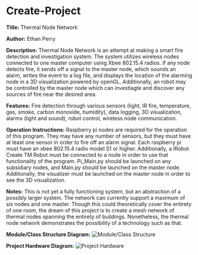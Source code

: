 # Create-Project

**Title:** Thermal Node Network

**Author:** Ethan Perry

**Description:** Thermal Node Network is an attempt at making a smart fire detection and investigation system. The system utilizes wireless nodes connected to one master computer using Xbee 802.15.4 radios. If any node detects fire, it sends off a signal to the master node, which sounds an alarm, writes the event to a log file, and displays the location of the alarming node in a 3D visualization powered by openGL. Additionally, an robot may be controlled by the master node which can investiagte and discover any sources of fire near the desired area.

**Features:** Fire detection through various sensors (light, IR fire, temperature, gas, smoke, carbon monoxide, humidity), data logging, 3D visualization, alarms (light and sound), robot control, wireless node communication.

**Operation Instructions:** Raspberry pi nodes are required for the operation of this program. They may have any number of sensors, but they must have at least one sensor in order to fire off an alarm signal. Each raspberry pi must have an xbee 802.15.4 radio model S1 or higher. Additionally, a IRobot Create TM Robot must be connected to a node in order to use that functionality of the program. Pi_Main.py should be launched on any subsidiary nodes, and Main.py should be launched on the master node. Additionally, the visualizer must be launched on the master node in order to see the 3D visualization. 

**Notes:** This is not yet a fully functioning system, but an abstraction of a possibly larger system. The network can currently support a maximum of six nodes and one master. Though this could theoretically cover the entirety of one room, the dream of this project is to create a mesh network of thermal nodes spanning the entirety of buildings. Nonetheless, the thermal node network demonstrates the possibility of a technology such as that.

**Module/Class Structure Diagram:**
![Module/Class Structure](https://github.com/Ethanperry247/Create_Project/blob/master/Assets/Module%20Structure%20(1).png)

**Project Hardware Diagram:**
![Project Hardware](https://github.com/Ethanperry247/Create_Project/blob/master/Assets/Create%20Project%20Stack%20(1).png)

